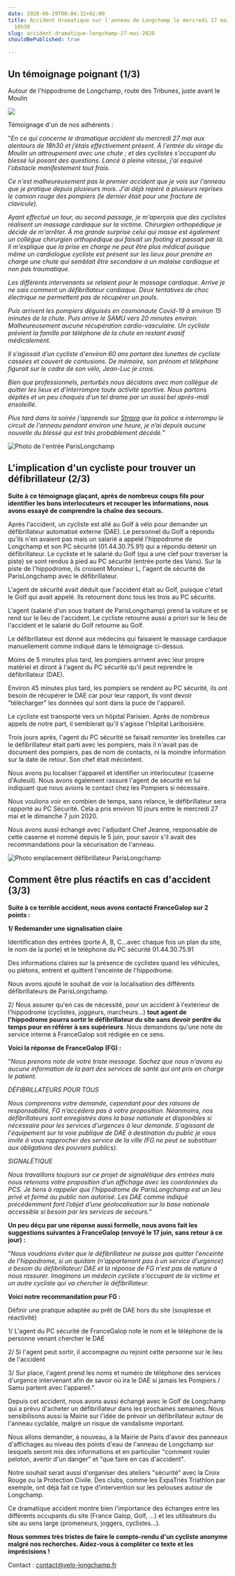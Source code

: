 ```yaml
---
date: 2020-06-29T00:04:32+02:00
title: Accident dramatique sur l'anneau de Longchamp le mercredi 27 mai 2020 vers
  18h30
slug: accident-dramatique-longchamp-27-mai-2020
shouldBePublished: true

---
```

## **Un témoignage poignant (1/3)**

Autour de l'hippodrome de Longchamp, route des Tribunes, juste avant le Moulin

![](/media/coucher_de_soleil_longchamp_600x298.png)

Témoignage d'un de nos adhérents :

"_En ce qui concerne le dramatique accident du mercredi 27 mai aux alentours de 18h30 et j’étais effectivement présent. À l'entrée du virage du Moulin un attroupement avec une chute ; et des cyclistes s'occupant du blessé lui posant des questions. Lancé à pleine vitesse, j'ai esquivé l'obstacle manifestement tout frais._

_Ce n'est malheureusement pas le premier accident que je vois sur l'anneau que je pratique depuis plusieurs mois. J'ai déjà repéré à plusieurs reprises le camion rouge des pompiers (le dernier était pour une fracture de clavicule)._

_Ayant effectué un tour, au second passage, je m'aperçois que des cyclistes réalisent un massage cardiaque sur la victime. Chirurgien orthopédique je décide de m'arrêter. À ma grande surprise celui qui masse est également un collègue chirurgien orthopédique qui faisait un footing et passait par là. Il m'explique que la prise en charge ne peut être plus médical puisque même un cardiologue cycliste est présent sur les lieux pour prendre en charge une chute qui semblait être secondaire à un malaise cardiaque et non pas traumatique._

_Les différents intervenants se relaient pour le massage cardiaque. Arrive je ne sais comment un défibrillateur cardiaque. Deux tentatives de choc électrique ne permettent pas de récupérer un pouls._

_Puis arrivent les pompiers déguisés en cosmonaute Covid-19 à environ 15 minutes de la chute. Puis arrive le SAMU vers 20 minutes environ. Malheureusement aucune récupération cardio-vasculaire. Un cycliste prévient la famille par téléphone de la chute en restant évasif médicalement._

_Il s’agissait d’un cycliste d'environ 60 ans portant des lunettes de cycliste cassées et couvert de contusions. De mémoire, son prénom et téléphone figurait sur le cadre de son vélo, Jean-Luc je crois._

_Bien que professionnels, perturbés nous décidons avec mon collègue de quitter les lieux et d'interrompre toute activité sportive. Nous partons dépités et un peu choqués d'un tel drame par un aussi bel après-midi ensoleillé._

_Plus tard dans la soirée j'apprends sur_  [_Strava_]() _que la police a interrompu le circuit de l'anneau pendant environ une heure, je n’ai depuis aucune nouvelle du blessé qui est très probablement décédé._"

![Photo de l'entrée ParisLongchamp](/media/entree_golf_600x298.jpg "Entrée ParisLongchamp")

## **L'implication d'un cycliste pour trouver un défibrillateur (2/3)**

**Suite à ce témoignage glaçant, après de nombreux coups fils pour identifier les bons interlocuteurs et recouper les informations, nous avons essayé de comprendre la chaîne des secours.**

Après l'accident, un cycliste est allé au Golf à vélo pour demander un défibrillateur automatisé externe (DAE). Le personnel du Golf a répondu qu'ils n'en avaient pas mais un salarié a appelé l'hippodrome de Longchamp et son PC sécurité (01.44.30.75.91) qui a répondu détenir un défibrillateur. Le cycliste et le salarié du Golf (qui a une clef pour traverser la piste) se sont rendus à pied au PC sécurité (entrée porte des Vans). Sur la piste de l'hippodrome, ils croisent Monsieur L, l'agent de sécurité de ParisLongchamp avec le défibrillateur.

L'agent de sécurité avait déduit que l'accident était au Golf, puisque c'était le Golf qui avait appelé. Ils retournent donc tous les trois au PC sécurité.

L'agent (salarié d'un sous traitant de ParisLongchamp) prend la voiture et se rend sur le lieu de l'accident. Le cycliste retourne aussi a priori sur le lieu de l'accident et le salarié du Golf retourne au Golf.

Le défibrillateur est donné aux médecins qui faisaient le massage cardiaque manuellement comme indiqué dans le témoignage ci-dessus.

Moins de 5 minutes plus tard, les pompiers arrivent avec leur propre matériel et diront à l'agent du PC sécurité qu'il peut reprendre le défibrillateur (DAE).

Environ 45 minutes plus tard, les pompiers se rendent au PC sécurité, ils ont besoin de récupérer le DAE car pour leur rapport, ils vont devoir "télécharger" les données qui sont dans la puce de l'appareil.

Le cycliste est transporté vers un hôpital Parisien. Après de nombreux appels de notre part, il semblerait qu'il s'agisse l'hôpital Lariboisière.

Trois jours après, l'agent du PC sécurité se faisait remonter les bretelles car le défibrillateur était parti avec les pompiers, mais il n'avait pas de document des pompiers, pas de nom de contacts, ni la moindre information sur la date de retour. Son chef était mécontent.

Nous avons pu localiser l'appareil et identifier un interlocuteur (caserne d'Auteuil). Nous avons également rassuré l'agent de sécurité en lui indiquant que nous avions le contact chez les Pompiers si nécessaire.

Nous voulions voir en combien de temps, sans relance, le défibrillateur sera rapporté au PC Sécurité. Cela a pris environ 10 jours entre le mercredi 27 mai et le dimanche 7 juin 2020.

Nous avons aussi échangé avec l'adjudant Chef Jeanne, responsable de cette caserne et nommé depuis le 5 juin, pour savoir s'il avait des recommandations pour la sécurisation de l'anneau.

![Photo emplacement défibrillateur ParisLongchamp](/media/defibrilateur_longchamp_600x298.png "Emplacement défibrillateur")

## **Comment être plus réactifs en cas d'accident (3/3)**

**Suite à ce terrible accident, nous avons contacté FranceGalop sur 2 points :**

**1/ Redemander une signalisation claire**

Identification des entrées (porte A, B, C...avec chaque fois un plan du site, le nom de la porte) et le téléphone du PC sécurité 01.44.30.75.91

Des informations claires sur la présence de cyclistes quand les véhicules, ou piétons, entrent et quittent l'enceinte de l'hippodrome.

Nous avons ajouté le souhait de voir la localisation des différents défibrillateurs de ParisLongchamp.

2/ Nous assurer qu'en cas de nécessité, pour un accident à l'extérieur de l'hippodrome (cyclistes, joggeurs, marcheurs...) **tout agent de l'hippodrome pourra sortir le défibrillateur du site sans devoir perdre du temps pour en référer à ses supérieurs**. Nous demandons qu'une note de service interne à FranceGalop soit rédigée en ce sens.

**Voici la réponse de FranceGalop (FG) :**

"_Nous prenons note de votre triste message. Sachez que nous n'avons eu aucune information de la part des services de santé qui ont pris en charge le patient._

_DÉFIBRILLATEURS POUR TOUS_

_Nous comprenons votre demande, cependant pour des raisons de responsabilité, FG n’accédera pas à votre proposition. Néanmoins, nos défibrillateurs sont enregistrés dans la base nationale et disponibles si nécessaire pour les services d'urgences à leur demande. S'agissant de l'équipement sur la voie publique de DAE à destination du public je vous invite à vous rapprocher des service de la ville (FG ne peut se substituer aux obligations des pouvoirs publics)._

_SIGNALÉTIQUE_

_Nous travaillons toujours sur ce projet de signalétique des entrées mais nous retenons votre proposition d’un affichage avec les coordonnées du PCS. Je tiens à rappeler que l'hippodrome de ParisLongchamp est un lieu privé et fermé au public non autorisé. Les DAE comme indiqué précédemment font l’objet d’une géolocalisation sur la base nationale accessible si besoin par les services de secours._"

**Un peu déçu par une réponse aussi formelle, nous avons fait les suggestions suivantes à FranceGalop (envoyé le 17 juin, sans retour à ce jour) :**

"_Nous voudrions éviter que le défibrillateur ne puisse pas quitter l'enceinte de l'hippodrome, si un quidam (n'appartenant pas à un service d'urgence) a besoin du défibrillateur/ DAE et la réponse de FG n'est pas de nature à nous rassurer. Imaginons un médecin cycliste s'occupant de la victime et un autre cycliste qui va chercher le défibrillateur._

**Voici notre recommandation pour FG :**

Définir une pratique adaptée au prêt de DAE hors du site (souplesse et réactivité)

1/ L'agent du PC sécurité de FranceGalop note le nom et le téléphone de la personne venant chercher le DAE

2/ Si l'agent peut sortir, il accompagne ou rejoint cette personne sur le lieu de l'accident

3/ Sur place, l'agent prend les noms et numéro de téléphone des services d'urgence intervenant afin de savoir où ira le DAE si jamais les Pompiers / Samu partent avec l'appareil."

Depuis cet accident, nous avons aussi échangé avec le Golf de Longchamp qui a prévu d'acheter un défibrillateur dans les prochaines semaines. Nous sensibilisons aussi la Mairie sur l'idée de prévoir un défibrillateur autour de l'anneau cyclable, malgré un risque de vandalisme important.

Nous allons demander, à nouveau, à la Mairie de Paris d'avoir des panneaux d'affichages au niveau des points d'eau de l'anneau de Longchamp sur lesquels seront mis des informations et en particulier "comment rouler peloton, avertir d'un danger" et "que faire en cas d'accident".

Notre souhait serait aussi d'organiser des ateliers "sécurité" avec la Croix Rouge ou la Protection Civile. Des clubs, comme les ExpaTriés Triathlon par exemple, ont déjà fait ce type d'intervention sur les pelouses autour de Longchamp.

Ce dramatique accident montre bien l'importance des échanges entre les différents occupants du site (France Galop, Golf, ...) et les utilisateurs du site au sens large (promeneurs, joggers, cyclistes...).

**Nous sommes très tristes de faire le compte-rendu d'un cycliste anonyme malgré nos recherches. Aidez-vous à compléter ce texte et les imprécisions !**

Contact : [contact@velo-longchamp.fr](mailto:contact@velo-longchamp.fr?subject=%5BBlog%5D)
